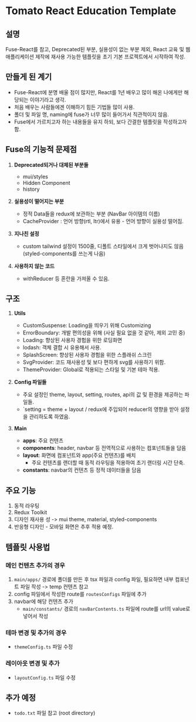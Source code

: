 # Tomato React Education Template

## 설명
Fuse-React를 참고, Deprecated된 부분, 실용성이 없는 부분 제외, React 교육 및 웹 애플리케이션 제작에 재사용 가능한 템플릿을 초기 기본 프로젝트에서 시작하여 작성.

## 만들게 된 계기
- Fuse-React에 분명 배울 점이 많지만, React를 1년 배우고 많이 해온 나에게만 해당되는 이야기라고 생각.
- 처음 배우는 사람들에겐 이해하기 힘든 기법들 많이 사용.
- 폴더 및 파일 명, naming에 fuse가 너무 많이 들어가서 직관적이지 않음.
- Fuse에서 가르치고자 하는 내용들을 유지 하되, 보다 간결한 템플릿을 작성하고자 함.

## Fuse의 기능적 문제점
1. **Deprecated되거나 대체된 부분들**
   - mui/styles
   - Hidden Component
   - history

2. **실용성이 떨어지는 부분**
   - 정적 Data들을 redux에 보관하는 부분 (NavBar 아이템의 이름)
   - CacheProvider : 언어 방향(rtl, ltr)에서 유용 - 언어 방향이 실용성 떨어짐.

3. **지나친 설정**
   - custom tailwind 설정이 1500줄, 디폴트 스타일에서 크게 벗어나지도 않음 (styled-components를 쓰는게 나음)

4. **사용하지 않는 코드**
   - withReducer 등 혼란을 가져올 수 있음.

## 구조
1. **Utils**
   - CustomSuspense: Loading을 띄우기 위해 Customizing
   - ErrorBoundary: 개발 편의성을 위해 (사실 필요 없을 것 같아, 제외 고민 중)
   - Loading: 향상된 사용자 경험을 위한 로딩화면
   - lodash: 객체 결합 시 유용해서 사용.
   - SplashScreen: 향상된 사용자 경험을 위한 스플래쉬 스크린
   - SvgProvider: 코드 재사용성 및 보다 편하게 svg를 사용하기 위함.
   - ThemeProvider: Global로 적용되는 스타일 및 기본 테마 적용.

2. **Config 파일들**
   - 주요 설정인 theme, layout, setting, routes, api의 값 및 환경을 제공하는 파일들.
   - `setting = theme + layout / redux에 주입되어 reducer의 영향을 받아 설정을 관리하도록 하였음.

3. **Main**
   - **apps**: 주요 컨텐츠
   - **components**: header, navbar 등 전역적으로 사용하는 컴포넌트들을 담음
   - **layout**: 화면에 컴포넌트와 app(주요 컨텐츠)를 배치
     - 주요 컨텐츠를 랜더할 때 동적 라우팅을 적용하여 초기 랜더링 시간 단축.
   - **constants**: navbar의 컨텐츠 등 정적 데이터들을 담음

## 주요 기능
1. 동적 라우팅
2. Redux Toolkit
3. 디자인 재사용 성 -> mui theme, material, styled-components
4. 반응형 디자인 - 모바일 화면은 추후 적용 예정.

## 템플릿 사용법
### 메인 컨텐츠 추가의 경우
1. `main/apps/` 경로에 폴더를 만든 후 tsx 파일과 config 파일, 필요하면 내부 컴포넌트 파일 작성 -> temp 컨텐츠 참고
2. config 파일에서 작성한 route를 `routesConfigs` 파일에 추가
3. navbar에 해당 컨텐츠 추가
   - `main/constants/` 경로의 `navBarContents.ts` 파일에 route를 url의 value로 넣어서 작성

### 테마 변경 및 추가의 경우
- `themeConfig.ts` 파일 수정

### 레이아웃 변경 및 추가
- `layoutConfig.ts` 파일 수정

## 추가 예정
- `todo.txt` 파일 참고 (root directory)

